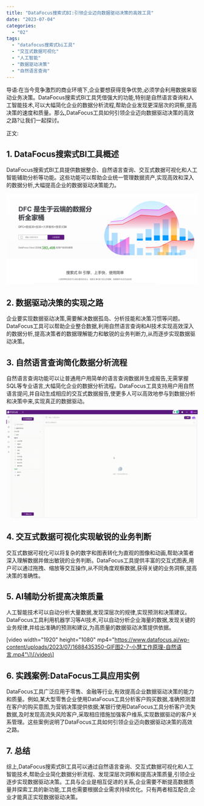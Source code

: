 ```yaml
---
title: "DataFocus搜索式BI:引领企业迈向数据驱动决策的高效工具"
date: "2023-07-04"
categories: 
  - "02"
tags: 
  - "datafocus搜索式bi工具"
  - "交互式数据可视化"
  - "人工智能"
  - "数据驱动决策"
  - "自然语言查询"
---
```


导语:在当今竞争激烈的商业环境下,企业要想获得竞争优势,必须学会利用数据来驱动业务决策。DataFocus搜索式BI工具凭借强大的功能,特别是自然语言查询和人工智能技术,可以大幅简化企业的数据分析流程,帮助企业发现更深层次的洞察,提高决策的速度和质量。那么,DataFocus工具如何引领企业迈向数据驱动决策的高效之路?让我们一起探讨。

正文:

## 1\. DataFocus搜索式BI工具概述

DataFocus搜索式BI工具提供数据整合、自然语言查询、交互式数据可视化和人工智能辅助分析等功能。这些功能可以帮助企业统一管理数据资产,实现高效和深入的数据分析,大幅提高企业的数据驱动决策能力。

![](images/1686616238-%E5%BE%AE%E4%BF%A1%E6%88%AA%E5%9B%BE_20230512142316.png)

## 2\. 数据驱动决策的实现之路

企业要实现数据驱动决策,需要解决数据孤岛、分析技能和决策习惯等问题。DataFocus工具可以帮助企业整合数据,利用自然语言查询和AI技术实现高效深入的数据分析,提高决策者的数据理解能力和敏锐的业务判断力,从而逐步实现数据驱动决策。

## 3\. 自然语言查询简化数据分析流程

自然语言查询功能可以让普通用户用简单的语言查询数据并生成报告,无需掌握SQL等专业语言,大幅简化企业的数据分析流程。DataFocus工具支持用户用自然语言提问,并自动生成相应的交互式数据报告,使更多人可以高效地参与到数据分析和决策中来,实现真正的数据驱动。

![](images/1688435392-GIF%E5%9B%BE2-14-%E5%B0%8F%E6%85%A7-%E5%8C%BB%E7%96%97.gif)

## 4\. 交互式数据可视化实现敏锐的业务判断

交互式数据可视化可以将复杂的数字和图表转化为直观的图像和动画,帮助决策者深入理解数据并做出敏锐的业务判断。DataFocus工具提供丰富的交互式图表,用户可以通过拖拽、缩放等交互操作,从不同角度观察数据,获得关键的业务洞察,提高决策的准确性。

## 5\. AI辅助分析提高决策质量

人工智能技术可以自动分析大量数据,发现深层次的规律,实现预测和决策建议。DataFocus工具利用机器学习等AI技术,可以自动分析企业海量的数据,发现关键的业务规律,并给出准确的预测和建议,为高质量的数据驱动决策提供依据。

\[video width="1920" height="1080" mp4="https://www.datafocus.ai/wp-content/uploads/2023/07/1688435350-GIF图2-7-小慧工作原理-自然语言.mp4"\]\[/video\]

## 6\. 实践案例:DataFocus工具应用实例

DataFocus工具广泛应用于零售、金融等行业,有效提高企业数据驱动决策的能力和质量。例如,某大型零售企业使用DataFocus工具分析客户购买数据,准确预测潜在客户的购买意图,为营销决策提供依据;某银行使用DataFocus工具分析客户流失数据,及时发现高流失风险客户,采取相应措施加强客户维系,实现数据驱动的客户关系管理。这些案例说明了DataFocus工具如何引领企业迈向数据驱动决策的高效之路。

## 7\. 总结

综上,DataFocus搜索式BI工具可以通过自然语言查询、交互式数据可视化和人工智能技术,帮助企业简化数据分析流程、发现深层次洞察和提高决策质量,引领企业逐步实现数据驱动决策。工具与企业是相互促进的关系,企业需要不断提高数据质量并探索工具的新功能,工具也需要根据企业需求持续优化。只有两者相互配合,企业才能真正实现数据驱动决策。
